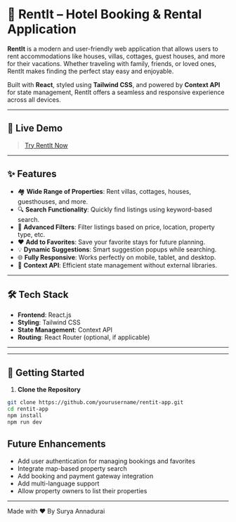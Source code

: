 # 🏡 RentIt – Hotel Booking & Rental Application

**RentIt** is a modern and user-friendly web application that allows users to rent accommodations like houses, villas, cottages, guest houses, and more for their vacations. Whether traveling with family, friends, or loved ones, RentIt makes finding the perfect stay easy and enjoyable.

Built with **React**, styled using **Tailwind CSS**, and powered by **Context API** for state management, RentIt offers a seamless and responsive experience across all devices.

---

## 🔗 Live Demo

> [Try RentIt Now](https://ren-tit-vqe5.vercel.app/)  


---

## ✨ Features

- 🏘️ **Wide Range of Properties**: Rent villas, cottages, houses, guesthouses, and more.
- 🔍 **Search Functionality**: Quickly find listings using keyword-based search.
- 🧭 **Advanced Filters**: Filter listings based on price, location, property type, etc.
- ❤️ **Add to Favorites**: Save your favorite stays for future planning.
- 💡 **Dynamic Suggestions**: Smart suggestion popups while searching.
- 🌐 **Fully Responsive**: Works perfectly on mobile, tablet, and desktop.
- 🧠 **Context API**: Efficient state management without external libraries.

---

## 🛠️ Tech Stack

- **Frontend**: React.js
- **Styling**: Tailwind CSS
- **State Management**: Context API
- **Routing**: React Router (optional, if applicable)

---


---

## 🧰 Getting Started

1. **Clone the Repository**

```bash
git clone https://github.com/yourusername/rentit-app.git
cd rentit-app
npm install
npm run dev
```

## Future Enhancements
- Add user authentication for managing bookings and favorites
- Integrate map-based property search
- Add booking and payment gateway integration
- Add multi-language support
- Allow property owners to list their properties

---
Made with  ♥️ By Surya Annadurai
